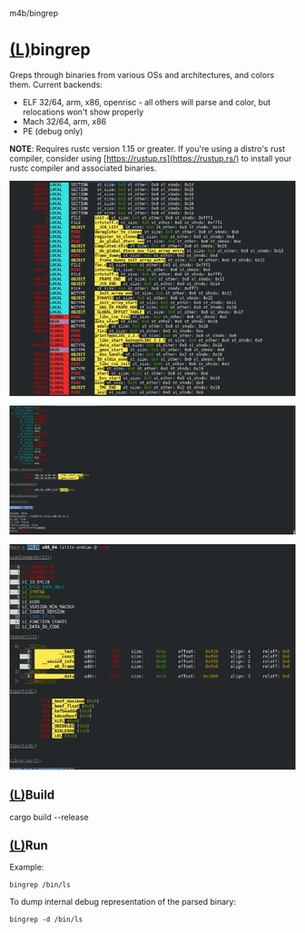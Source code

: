 m4b/bingrep

# [(L)](https://github.com/m4b/bingrep#bingrep)bingrep

Greps through binaries from various OSs and architectures, and colors them. Current backends:

- ELF 32/64, arm, x86, openrisc - all others will parse and color, but relocations won't show properly
- Mach 32/64, arm, x86
- PE (debug only)

**NOTE**: Requires rustc version 1.15 or greater. If you're using a distro's rust compiler, consider using [https://rustup.rs](https://rustup.rs/) to install your rustc compiler and associated binaries.

[![pic2](../_resources/98a7aa958140942ced1d9aa88e5457fc.png)](https://github.com/m4b/bingrep/blob/master/etc/s2.png)

[![pic1](../_resources/7f278f26e513caf8e972027477b11afe.png)](https://github.com/m4b/bingrep/blob/master/etc/s1.png)

[![mach](../_resources/cbb563da182803d26f668a1d2ac78b59.png)](https://github.com/m4b/bingrep/blob/master/etc/mach.png)

## [(L)](https://github.com/m4b/bingrep#build)Build

cargo build --release

## [(L)](https://github.com/m4b/bingrep#run)Run

Example:

	bingrep /bin/ls

To dump internal debug representation of the parsed binary:

	bingrep -d /bin/ls